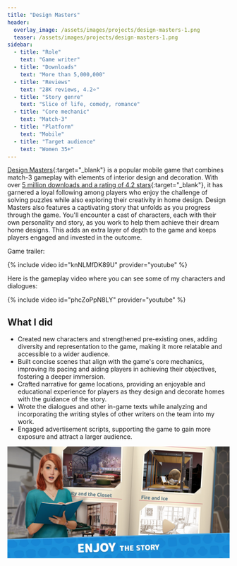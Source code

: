 ```yaml
---
title: "Design Masters"
header:
  overlay_image: /assets/images/projects/design-masters-1.png
  teaser: /assets/images/projects/design-masters-1.png
sidebar:
  - title: "Role"
    text: "Game writer"
  - title: "Downloads"
    text: "More than 5,000,000"
  - title: "Reviews"
    text: "28K reviews, 4.2⭐"
  - title: "Story genre"
    text: "Slice of life, comedy, romance"
  - title: "Core mechanic"
    text: "Match-3"
  - title: "Platform"
    text: "Mobile"
  - title: "Target audience"
    text: "Women 35+"
---
```

[Design Masters](https://playgendary.com/en/games/design-masters){:target="\_blank"} is a popular mobile game that combines match-3 gameplay with elements of interior design and decoration. With over [5 million downloads and a rating of 4.2 stars](https://play.google.com/store/apps/details?id=com.playgendary.homes){:target="\_blank"}, it has garnered a loyal following among players who enjoy the challenge of solving puzzles while also exploring their creativity in home design. Design Masters also features a captivating story that unfolds as you progress through the game. You'll encounter a cast of characters, each with their own personality and story, as you work to help them achieve their dream home designs. This adds an extra layer of depth to the game and keeps players engaged and invested in the outcome.

Game trailer:

{% include video id="knNLMfDK89U" provider="youtube" %}

Here is the gameplay video where you can see some of my characters and dialogues:

{% include video id="phcZoPpN8LY" provider="youtube" %}

## What I did

- Created new characters and strengthened pre-existing ones, adding diversity and representation to the game, making it more relatable and accessible to a wider audience.
- Built concise scenes that align with the game's core mechanics, improving its pacing and aiding players in achieving their objectives, fostering a deeper immersion.
- Crafted narrative for game locations, providing an enjoyable and educational experience for players as they design and decorate homes with the guidance of the story.
- Wrote the dialogues and other in-game texts while analyzing and incorporating the writing styles of other writers on the team into my work.
- Engaged advertisement scripts, supporting the game to gain more exposure and attract a larger audience.

![image-left](/assets/images/projects/design-masters-2.png)

